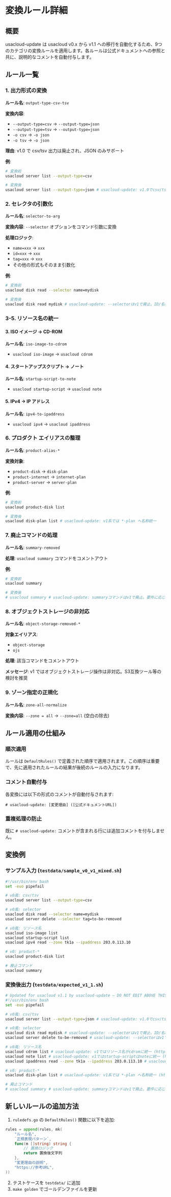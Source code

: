 # 変換ルール詳細

## 概要

usacloud-update は usacloud v0.x から v1.1 への移行を自動化するため、9つのカテゴリの変換ルールを適用します。各ルールは公式ドキュメントへの参照と共に、説明的なコメントを自動付与します。

## ルール一覧

### 1. 出力形式の変換

**ルール名**: `output-type-csv-tsv`

**変換内容**: 
- `--output-type=csv` → `--output-type=json`
- `--output-type=tsv` → `--output-type=json`
- `-o csv` → `-o json`
- `-o tsv` → `-o json`

**理由**: v1.0 で csv/tsv 出力は廃止され、JSON のみサポート

**例**:
```bash
# 変換前
usacloud server list --output-type=csv

# 変換後  
usacloud server list --output-type=json # usacloud-update: v1.0でcsv/tsvは廃止。jsonに置換し、必要なら --query/jq を利用してください
```

### 2. セレクタの引数化

**ルール名**: `selector-to-arg`

**変換内容**: `--selector` オプションをコマンド引数に変換

**処理ロジック**:
- `name=xxx` → `xxx`
- `id=xxx` → `xxx` 
- `tag=xxx` → `xxx`
- その他の形式もそのまま引数化

**例**:
```bash
# 変換前
usacloud disk read --selector name=mydisk

# 変換後
usacloud disk read mydisk # usacloud-update: --selectorはv1で廃止。ID/名称/タグをコマンド引数に指定する仕様へ移行
```

### 3-5. リソース名の統一

#### 3. ISO イメージ → CD-ROM

**ルール名**: `iso-image-to-cdrom`
- `usacloud iso-image` → `usacloud cdrom`

#### 4. スタートアップスクリプト → ノート  

**ルール名**: `startup-script-to-note`
- `usacloud startup-script` → `usacloud note`

#### 5. IPv4 → IP アドレス

**ルール名**: `ipv4-to-ipaddress`
- `usacloud ipv4` → `usacloud ipaddress`

### 6. プロダクト エイリアスの整理

**ルール名**: `product-alias-*`

**変換対象**:
- `product-disk` → `disk-plan`
- `product-internet` → `internet-plan`  
- `product-server` → `server-plan`

**例**:
```bash
# 変換前
usacloud product-disk list

# 変換後
usacloud disk-plan list # usacloud-update: v1系では *-plan へ名称統一
```

### 7. 廃止コマンドの処理

**ルール名**: `summary-removed`

**処理**: `usacloud summary` コマンドをコメントアウト

**例**:
```bash
# 変換前
usacloud summary

# 変換後  
# usacloud summary # usacloud-update: summaryコマンドはv1で廃止。要件に応じて bill/self/各list か rest を利用してください
```

### 8. オブジェクトストレージの非対応

**ルール名**: `object-storage-removed-*`

**対象エイリアス**:
- `object-storage`
- `ojs`

**処理**: 該当コマンドをコメントアウト

**メッセージ**: v1 ではオブジェクトストレージ操作は非対応。S3互換ツール等の検討を推奨

### 9. ゾーン指定の正規化

**ルール名**: `zone-all-normalize`

**変換内容**: `--zone = all` → `--zone=all` (空白の除去)

## ルール適用の仕組み

### 順次適用

ルールは `DefaultRules()` で定義された順序で適用されます。この順序は重要で、先に適用されたルールの結果が後続のルールの入力になります。

### コメント自動付与

各変換には以下の形式のコメントが自動付与されます:

```
# usacloud-update: [変更理由] ([公式ドキュメントURL])
```

### 重複処理の防止

既に `# usacloud-update:` コメントが含まれる行には追加コメントを付与しません。

## 変換例

### サンプル入力 (`testdata/sample_v0_v1_mixed.sh`)

```bash
#!/usr/bin/env bash
set -euo pipefail

# v0風: csv/tsv
usacloud server list --output-type=csv

# v0風: selector  
usacloud disk read --selector name=mydisk
usacloud server delete --selector tag=to-be-removed

# v0風: リソース名
usacloud iso-image list
usacloud startup-script list
usacloud ipv4 read --zone tk1a --ipaddress 203.0.113.10

# v0: product-*
usacloud product-disk list

# 廃止コマンド
usacloud summary
```

### 変換後出力 (`testdata/expected_v1_1.sh`)

```bash
# Updated for usacloud v1.1 by usacloud-update — DO NOT EDIT ABOVE THIS LINE
#!/usr/bin/env bash
set -euo pipefail

# v0風: csv/tsv
usacloud server list --output-type=json # usacloud-update: v1.0でcsv/tsvは廃止。jsonに置換し、必要なら --query/jq を利用してください (https://docs.usacloud.jp/usacloud/upgrade/v1_0_0/)

# v0風: selector
usacloud disk read mydisk # usacloud-update: --selectorはv1で廃止。ID/名称/タグをコマンド引数に指定する仕様へ移行 (https://docs.usacloud.jp/usacloud/upgrade/v1_0_0/)
usacloud server delete to-be-removed # usacloud-update: --selectorはv1で廃止。ID/名称/タグをコマンド引数に指定する仕様へ移行 (https://docs.usacloud.jp/usacloud/upgrade/v1_0_0/)

# v0風: リソース名  
usacloud cdrom list # usacloud-update: v1ではリソース名がcdromに統一 (https://manual.sakura.ad.jp/cloud-api/1.1/cdrom/index.html)
usacloud note list # usacloud-update: v1ではstartup-scriptはnoteに統一 (https://docs.usacloud.jp/usacloud/)
usacloud ipaddress read --zone tk1a --ipaddress 203.0.113.10 # usacloud-update: v1ではIPv4関連はipaddressに整理 (https://docs.usacloud.jp/usacloud/references/ipaddress/)

# v0: product-*
usacloud disk-plan list # usacloud-update: v1系では *-plan へ名称統一 (https://docs.usacloud.jp/usacloud/)

# 廃止コマンド
# usacloud summary # usacloud-update: summaryコマンドはv1で廃止。要件に応じて bill/self/各list か rest を利用してください (https://docs.usacloud.jp/usacloud/upgrade/v1_0_0/)
```

## 新しいルールの追加方法

1. `ruledefs.go` の `DefaultRules()` 関数に以下を追加:

```go
rules = append(rules, mk(
    "ルール名",
    `正規表現パターン`,
    func(m []string) string { 
        // 置換ロジック
        return 置換後文字列
    },
    "変更理由の説明",
    "https://参考URL",
))
```

2. テストケースを `testdata/` に追加
3. `make golden` でゴールデンファイルを更新